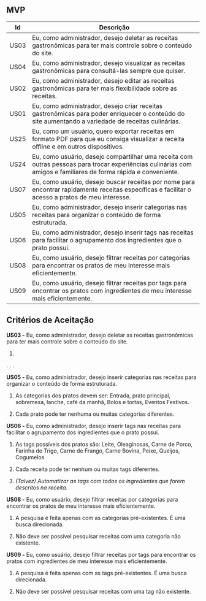 ## MVP

| Id | Descrição |
| --- | --- |
| US03 | Eu, como administrador, desejo deletar as receitas gastronômicas para ter mais controle sobre o conteúdo do site. |
| US04 | Eu, como administrador, desejo visualizar as receitas gastronômicas para consultá-las sempre que quiser. |
| US02 | Eu, como administrador, desejo editar as receitas gastronômicas para ter mais flexibilidade sobre as receitas. |
| US01 | Eu, como administrador, desejo criar receitas gastronômicas para poder enriquecer o conteúdo do site aumentando a variedade de receitas culinárias. |
| US25 | Eu, como um usuário, quero exportar receitas em formato PDF para que eu consiga visualizar a receita offline e em outros dispositivos. | 
| US24 | Eu, como usuário, desejo compartilhar uma receita com outras pessoas para trocar experiências culinárias com amigos e familiares de forma rápida e conveniente. |
| US07 | Eu, como usuário, desejo buscar receitas por nome para encontrar rapidamente receitas específicas e facilitar o acesso a pratos de meu interesse. |
| US05 | Eu, como administrador, desejo inserir categorias nas receitas para organizar o conteúdo de forma estruturada. |
| US06 | Eu, como administrador, desejo inserir tags nas receitas para facilitar o agrupamento dos ingredientes que o prato possui. |
| US08 | Eu, como usuário, desejo filtrar receitas por categorias para encontrar os pratos de meu interesse mais eficientemente. |
| US09 | Eu, como usuário, desejo filtrar receitas por tags para encontrar os pratos com ingredientes de meu interesse mais eficientemente. |


## Critérios de Aceitação

**US03 -** Eu, como administrador, desejo deletar as receitas gastronômicas para ter mais controle sobre o conteúdo do site.

1. 
.
.
.

**US05 -** Eu, como administrador, desejo inserir categorias nas receitas para organizar o conteúdo de forma estruturada.

1. As categorias dos pratos devem ser: Entrada, prato principal, sobremesa, lanche, café da manhã, Bolos e tortas, Eventos Festivos.

2. Cada prato pode ter nenhuma ou muitas categorias diferentes.

**US06 -** Eu, como administrador, desejo inserir tags nas receitas para facilitar o agrupamento dos ingredientes que o prato possui.

1. As tags possíveis dos pratos são: Leite, Oleaginosas, Carne de Porco, Farinha de Trigo, Carne de Frango, Carne Bovina, Peixe, Queijos, Cogumelos

2. Cada receita pode ter nenhum ou muitas tags diferentes.

3. *(Talvez) Automatizar as tags com todos os ingredientes que forem descritos na receita.*

**US08 -**  Eu, como usuário, desejo filtrar receitas por categorias para encontrar os pratos de meu interesse mais eficientemente.

1. A pesquisa é feita apenas com as categorias pré-existentes. É uma busca direcionada.

2. Não deve ser possível pesquisar receitas com uma categoria não existente.

**US09 -** Eu, como usuário, desejo filtrar receitas por tags para encontrar os pratos com ingredientes de meu interesse mais eficientemente.

1.  A pesquisa é feita apenas com as tags pré-existentes. É uma busca direcionada.

2. Não deve ser possível pesquisar receitas com uma tag não existente.